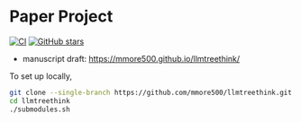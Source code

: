 # Paper Project

[![CI](https://github.com/mmore500/llmtreethink/actions/workflows/ci.yaml/badge.svg)](https://github.com/mmore500/llmtreethink/actions/workflows/ci.yaml)
[![GitHub stars](https://img.shields.io/github/stars/mmore500/llmtreethink.svg?style=flat-square&logo=github&label=Stars&logoColor=white)](https://github.com/mmore500/llmtreethink)

- manuscript draft: <https://mmore500.github.io/llmtreethink/>

To set up locally,
```bash
git clone --single-branch https://github.com/mmore500/llmtreethink.git
cd llmtreethink
./submodules.sh
```
